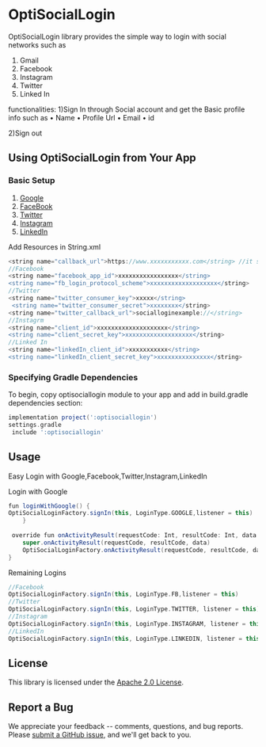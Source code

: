
# OptiSocialLogin
 OptiSocialLogin library provides the simple way to login with social networks such as 
1)	Gmail
2)	Facebook
3)	Instagram
4)	Twitter
5)	Linked In

functionalities:
1)Sign In through Social account and get the Basic profile info such as
•	 Name
•	Profile Url
•	Email
•	id

2)Sign out


## Using OptiSocialLogin from Your App
### Basic Setup
1) [Google](https://developers.google.com/identity/sign-in/android/start-integrating)
2) [FaceBook](https://developers.facebook.com/docs/facebook-login/android)
3) [Twitter]()
4) [Instagram](https://sites.caltech.edu/documents/15223/Setup_Instagram_Basic_Display_API.pdf)
5) [LinkedIn](https://www.linkedin.com/developers/apps )

Add Resources in String.xml
```groovy
<string name="callback_url">https://www.xxxxxxxxxxx.com</string> //it should be same as mentioned in developer console(Instagram ,LinkedIn)
//Facebook
<string name="facebook_app_id">xxxxxxxxxxxxxxxxx</string>
<string name="fb_login_protocol_scheme">xxxxxxxxxxxxxxxxxxx</string>
//Twitter
<string name="twitter_consumer_key">xxxxx</string>
 <string name="twitter_consumer_secret">xxxxxxxx</string>
<string name="twitter_callback_url">socialloginexample://</string>
//Instagrm
<string name="client_id">xxxxxxxxxxxxxxxxxxxx</string>
<string name="client_secret_key">xxxxxxxxxxxxxxxxxxx</string>
//Linked In
<string name="linkedIn_client_id">xxxxxxxxxxx</string>
<string name="linkedIn_client_secret_key">xxxxxxxxxxxxxxx</string>

 ```
### Specifying Gradle Dependencies

To begin, copy optisociallogin module to your app and add in build.gradle dependencies section:
```groovy
implementation project(':optisociallogin') 
settings.gradle
 include ':optisociallogin'
 ```
 ## Usage
 
Easy Login with Google,Facebook,Twitter,Instagram,LinkedIn

Login with Google
```groovy
fun loginWithGoogle() {
OptiSocialLoginFactory.signIn(this, LoginType.GOOGLE,listener = this)
    }
 
 override fun onActivityResult(requestCode: Int, resultCode: Int, data: Intent?) {
    super.onActivityResult(requestCode, resultCode, data)
    OptiSocialLoginFactory.onActivityResult(requestCode, resultCode, data)
}

```
 Remaining Logins
```groovy
//Facebook
OptiSocialLoginFactory.signIn(this, LoginType.FB,listener = this)
//Twitter
OptiSocialLoginFactory.signIn(this, LoginType.TWITTER, listener = this)
//Instagram
OptiSocialLoginFactory.signIn(this, LoginType.INSTAGRAM, listener = this)
//LinkedIn
OptiSocialLoginFactory.signIn(this, LoginType.LINKEDIN, listener = this)
```

## License

This library is licensed under the [Apache 2.0 License](./LICENSE).

## Report a Bug

We appreciate your feedback -- comments, questions, and bug reports. Please
[submit a GitHub issue](),
and we'll get back to you.
